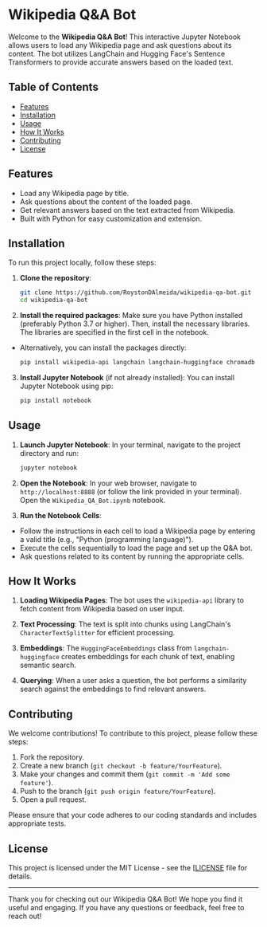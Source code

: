 # Wikipedia Q&A Bot

Welcome to the **Wikipedia Q&A Bot**! This interactive Jupyter Notebook allows users to load any Wikipedia page and ask questions about its content. The bot utilizes LangChain and Hugging Face's Sentence Transformers to provide accurate answers based on the loaded text.

## Table of Contents

- [Features](#features)
- [Installation](#installation)
- [Usage](#usage)
- [How It Works](#how-it-works)
- [Contributing](#contributing)
- [License](#license)

## Features

- Load any Wikipedia page by title.
- Ask questions about the content of the loaded page.
- Get relevant answers based on the text extracted from Wikipedia.
- Built with Python for easy customization and extension.

## Installation

To run this project locally, follow these steps:

1. **Clone the repository**:
	```bash
	git clone https://github.com/RoystonDAlmeida/wikipedia-qa-bot.git
	cd wikipedia-qa-bot
	```

2. **Install the required packages**:
Make sure you have Python installed (preferably Python 3.7 or higher). Then, install the necessary libraries. The libraries are specified in the first cell in the notebook.

- Alternatively, you can install the packages directly:
	```bash
	pip install wikipedia-api langchain langchain-huggingface chromadb
	```

3. **Install Jupyter Notebook** (if not already installed):
You can install Jupyter Notebook using pip:
	```bash
	pip install notebook
	```

## Usage

1. **Launch Jupyter Notebook**:
In your terminal, navigate to the project directory and run:
	```bash
	jupyter notebook
	```

2. **Open the Notebook**:
In your web browser, navigate to `http://localhost:8888` (or follow the link provided in your terminal). Open the `Wikipedia_QA_Bot.ipynb` notebook.

3. **Run the Notebook Cells**:
- Follow the instructions in each cell to load a Wikipedia page by entering a valid title (e.g., "Python (programming language)").
- Execute the cells sequentially to load the page and set up the Q&A bot.
- Ask questions related to its content by running the appropriate cells.

## How It Works

1. **Loading Wikipedia Pages**: The bot uses the `wikipedia-api` library to fetch content from Wikipedia based on user input.

2. **Text Processing**: The text is split into chunks using LangChain's `CharacterTextSplitter` for efficient processing.

3. **Embeddings**: The `HuggingFaceEmbeddings` class from `langchain-huggingface` creates embeddings for each chunk of text, enabling semantic search.

4. **Querying**: When a user asks a question, the bot performs a similarity search against the embeddings to find relevant answers.

## Contributing

We welcome contributions! To contribute to this project, please follow these steps:

1. Fork the repository.
2. Create a new branch (`git checkout -b feature/YourFeature`).
3. Make your changes and commit them (`git commit -m 'Add some feature'`).
4. Push to the branch (`git push origin feature/YourFeature`).
5. Open a pull request.

Please ensure that your code adheres to our coding standards and includes appropriate tests.

## License

This project is licensed under the MIT License - see the [[LICENSE](https://opensource.org/licenses/MIT) file for details.

---

Thank you for checking out our Wikipedia Q&A Bot! We hope you find it useful and engaging. If you have any questions or feedback, feel free to reach out!
